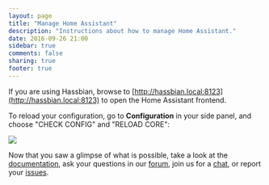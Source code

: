 ```yaml
---
layout: page
title: "Manage Home Assistant"
description: "Instructions about how to manage Home Assistant."
date: 2016-09-26 21:00
sidebar: true
comments: false
sharing: true
footer: true
---
```


If you are using Hassbian, browse to [http://hassbian.local:8123](http://hassbian.local:8123) to open the Home Assistant frontend.

To reload your configuration, go to **Configuration** in your side panel, and choose "CHECK CONFIG" and "RELOAD CORE":

<p class='img'>
<img src='/images/screenshots/configuration-validation.png' />
</p>

Now that you saw a glimpse of what is possible, take a look at the [documentation](/docs/), ask your questions in our [forum](https://community.home-assistant.io/), join us for a [chat](https://discord.gg/c5DvZ4e), or report your [issues](https://github.com/home-assistant/home-assistant/issues).
